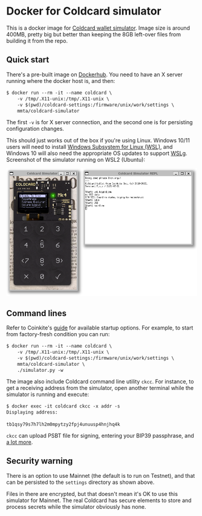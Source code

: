 # Docker for Coldcard simulator

This is a docker image for [Coldcard wallet simulator](https://github.com/Coldcard/firmware). Image size is around 400MB, pretty big but better than keeping the 8GB left-over files from building it from the repo.

## Quick start

There's a pre-built image on [Dockerhub](https://hub.docker.com/r/mmta/coldcard-simulator). You need to have an X server running where the docker host is, and then:

```
$ docker run --rm -it --name coldcard \
    -v /tmp/.X11-unix:/tmp/.X11-unix \
    -v $(pwd)/coldcard-settings:/firmware/unix/work/settings \
    mmta/coldcard-simulator
```
The first `-v` is for X server connection, and the second one is for persisting configuration changes.

This should just works out of the box if you're using Linux. Windows 10/11 users will need to install 
[Windows Subsystem for Linux (WSL)](https://apps.microsoft.com/store/detail/windows-subsystem-for-linux/9P9TQF7MRM4R), and Windows 10 will also need the appropriate OS updates to support [WSLg](https://github.com/microsoft/wslg). Screenshot of the simulator running on WSL2 (Ubuntu):

![coldcard simulator](screenshot.png)

## Command lines

Refer to Coinkite's [guide](https://github.com/Coldcard/firmware/tree/master/unix) for available startup options. For example, to start from factory-fresh condition you can run:

```
$ docker run --rm -it --name coldcard \
    -v /tmp/.X11-unix:/tmp/.X11-unix \
    -v $(pwd)/coldcard-settings:/firmware/unix/work/settings \
    mmta/coldcard-simulator \
    ./simulator.py -w
```

The image also include Coldcard command line utility `ckcc`. For instance, to get a receiving address from the simulator, open another terminal while the simulator is running and execute:

```
$ docker exec -it coldcard ckcc -x addr -s
Displaying address:

tb1qsy79s7h7lh2m0mpytzy2fpj4unuusp4hnjhq4k
```
`ckcc` can upload PSBT file for signing, entering your BIP39 passphrase, and [a lot more](https://github.com/Coldcard/ckcc-protocol).
## Security warning

There is an option to use Mainnet (the default is to run on Testnet), and that can be persisted to the `settings` directory as shown above.

Files in there are encrypted, but that doesn't mean it's OK to use this simulator for Mainnet. The real Coldcard has secure elements to store and process secrets while the simulator obviously has none.

